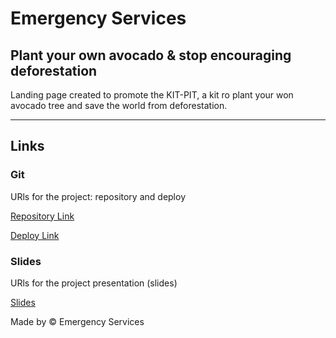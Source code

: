 # Emergency Services

## Plant your own avocado & stop encouraging deforestation

Landing page created to promote the KIT-PIT, a kit ro plant your won avocado tree and save the world from deforestation.



* * *

## Links

### Git
URls for the project: repository and deploy

[Repository Link](https://github.com/InesCV/WhatTheColor)

[Deploy Link](https://inescv.github.io/WhatTheColor/)


### Slides
URls for the project presentation (slides)

[Slides](https://slides.com/inescv/deck)

Made by © Emergency Services
